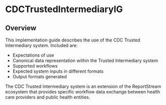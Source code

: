 # CDCTrustedIntermediaryIG

## Overview

This implementation guide describes the use of the CDC Trusted Intermediary system.  Included are:

* Expectations of use
* Canonical data representation within the Trusted Intermediary system
* Supported workflows
* Expected system inputs in different formats
* Output formats generated

The CDC Trusted Intermediary system is an extension of the ReportStream ecosystem that provides specific workflow data exchange between health care providers and public health entities.
